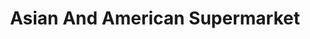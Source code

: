 ---
title: "Asian And American Supermarket"
url: /fargo/asian-and-american-supermarket/
shop: Supermarkt
---